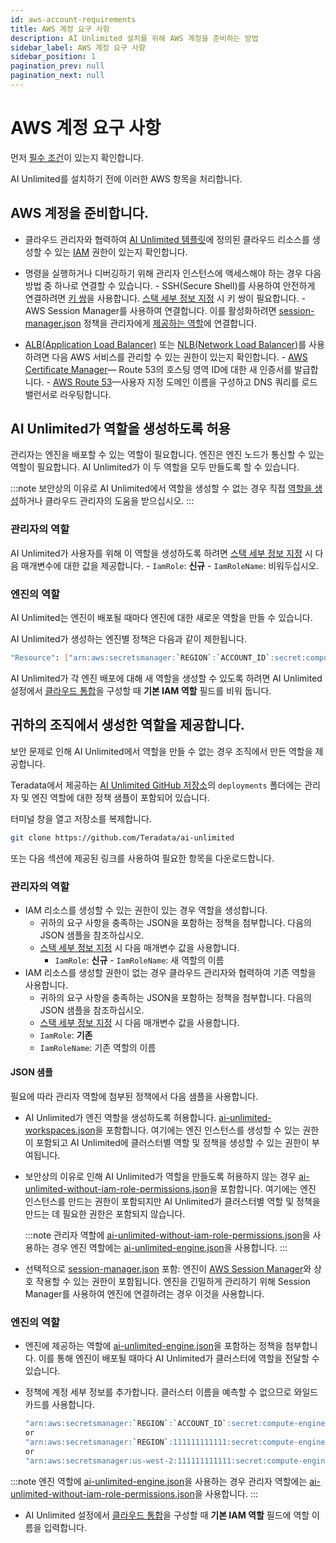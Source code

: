 ```yaml
---
id: aws-account-requirements
title: AWS 계정 요구 사항
description: AI Unlimited 설치를 위해 AWS 계정을 준비하는 방법
sidebar_label: AWS 계정 요구 사항
sidebar_position: 1
pagination_prev: null
pagination_next: null
---
```


# AWS 계정 요구 사항

먼저 [필수 조건](../install-ai-unlimited/index.md#prerequisites)이 있는지 확인합니다. 

AI Unlimited를 설치하기 전에 이러한 AWS 항목을 처리합니다.


## AWS 계정을 준비합니다.

- 클라우드 관리자와 협력하여 [AI Unlimited 템플릿](https://github.com/Teradata/ai-unlimited/tree/develop/deployments/aws/templates/ai-unlimited)에 정의된 클라우드 리소스를 생성할 수 있는 [IAM](https://aws.amazon.com/iam/) 권한이 있는지 확인합니다.

- 명령을 실행하거나 디버깅하기 위해 관리자 인스턴스에 액세스해야 하는 경우 다음 방법 중 하나로 연결할 수 있습니다.
	\- SSH(Secure Shell)를 사용하여 안전하게 연결하려면 [키 쌍](https://docs.aws.amazon.com/AWSEC2/latest/UserGuide/ec2-key-pairs.html)을 사용합니다. [스택 세부 정보 지정](../install-ai-unlimited/prod-aws-console-deploy-ai-unlimited.md#specify-stack-details-and-options) 시 키 쌍이 필요합니다.
	\- AWS Session Manager를 사용하여 연결합니다. 이를 활성화하려면 [session-manager.json](https://github.com/Teradata/ai-unlimited/blob/develop/deployments/aws/policies/session-manager.json) 정책을 관리자에게 [제공하는 역할](#provide-roles-created-by-your-organization)에 연결합니다.
  
- [ALB(Application Load Balancer)](https://docs.aws.amazon.com/elasticloadbalancing/latest/application/application-load-balancer-getting-started.html) 또는 [NLB(Network Load Balancer)](https://docs.aws.amazon.com/elasticloadbalancing/latest/network/network-load-balancer-getting-started.html)를 사용하려면 다음 AWS 서비스를 관리할 수 있는 권한이 있는지 확인합니다.
	\- [AWS Certificate Manager](https://docs.aws.amazon.com/acm/)— Route 53의 호스팅 영역 ID에 대한 새 인증서를 발급합니다.
	\- [AWS Route 53](https://docs.aws.amazon.com/Route53/latest/DeveloperGuide/Welcome.html)—사용자 지정 도메인 이름을 구성하고 DNS 쿼리를 로드 밸런서로 라우팅합니다.


## AI Unlimited가 역할을 생성하도록 허용

관리자는 엔진을 배포할 수 있는 역할이 필요합니다. 엔진은 엔진 노드가 통신할 수 있는 역할이 필요합니다. AI Unlimited가 이 두 역할을 모두 만들도록 할 수 있습니다.

:::note
보안상의 이유로 AI Unlimited에서 역할을 생성할 수 없는 경우 직접 [역할을 생성](#provide-roles-created-by-your-organization)하거나 클라우드 관리자의 도움을 받으십시오.
::: 

### 관리자의 역할

AI Unlimited가 사용자를 위해 이 역할을 생성하도록 하려면 [스택 세부 정보 지정](../install-ai-unlimited/prod-aws-console-deploy-ai-unlimited.md#specify-stack-details-and-options) 시 다음 매개변수에 대한 값을 제공합니다.
    \- `IamRole`: **신규**
    \- `IamRoleName`: 비워두십시오.

### 엔진의 역할

AI Unlimited는 엔진이 배포될 때마다 엔진에 대한 새로운 역할을 만들 수 있습니다. 

AI Unlimited가 생성하는 엔진별 정책은 다음과 같이 제한됩니다.	
  
  ```bash
  "Resource": ["arn:aws:secretsmanager:`REGION`:`ACCOUNT_ID`:secret:compute-engine/`CLUSTER_NAME`/`SECRET_NAME`"]
  ```

AI Unlimited가 각 엔진 배포에 대해 새 역할을 생성할 수 있도록 하려면 AI Unlimited 설정에서 [클라우드 통합](../install-ai-unlimited/setup-ai-unlimited.md)을 구성할 때 **기본 IAM 역할** 필드를 비워 둡니다.


## 귀하의 조직에서 생성한 역할을 제공합니다.

보안 문제로 인해 AI Unlimited에서 역할을 만들 수 없는 경우 조직에서 만든 역할을 제공합니다.

Teradata에서 제공하는 [AI Unlimited GitHub 저장소](https://github.com/Teradata/ai-unlimited)의 `deployments` 폴더에는 관리자 및 엔진 역할에 대한 정책 샘플이 포함되어 있습니다.

터미널 창을 열고 저장소를 복제합니다.

``` bash
git clone https://github.com/Teradata/ai-unlimited
```

또는 다음 섹션에 제공된 링크를 사용하여 필요한 항목을 다운로드합니다.


### 관리자의 역할

- IAM 리소스를 생성할 수 있는 권한이 있는 경우 역할을 생성합니다.
  - 귀하의 요구 사항을 충족하는 JSON을 포함하는 정책을 첨부합니다. 다음의 JSON 샘플을 참조하십시오.
  - [스택 세부 정보 지정](../install-ai-unlimited/prod-aws-console-deploy-ai-unlimited.md#specify-stack-details-and-options) 시 다음 매개변수 값을 사용합니다.
    - `IamRole`: **신규**
	 \- `IamRoleName`: 새 역할의 이름
- IAM 리소스를 생성할 권한이 없는 경우 클라우드 관리자와 협력하여 기존 역할을 사용합니다.
  - 귀하의 요구 사항을 충족하는 JSON을 포함하는 정책을 첨부합니다. 다음의 JSON 샘플을 참조하십시오.
  - [스택 세부 정보 지정](../install-ai-unlimited/prod-aws-console-deploy-ai-unlimited.md#specify-stack-details-and-options) 시 다음 매개변수 값을 사용합니다.
  - `IamRole`: **기존**
  - `IamRoleName`: 기존 역할의 이름
  
#### JSON 샘플

필요에 따라 관리자 역할에 첨부된 정책에서 다음 샘플을 사용합니다.

- AI Unlimited가 엔진 역할을 생성하도록 허용합니다. [ai-unlimited-workspaces.json](https://github.com/Teradata/ai-unlimited/blob/develop/deployments/aws/policies/ai-unlimited-workspaces.json)을 포함합니다. 여기에는 엔진 인스턴스를 생성할 수 있는 권한이 포함되고 AI Unlimited에 클러스터별 역할 및 정책을 생성할 수 있는 권한이 부여됩니다.

- 보안상의 이유로 인해 AI Unlimited가 역할을 만들도록 허용하지 않는 경우 [ai-unlimited-without-iam-role-permissions.json](https://github.com/Teradata/ai-unlimited/blob/develop/deployments/aws/policies/ai-unlimited-workspaces-without-iam-role-permissions.json)을 포함합니다. 여기에는 엔진 인스턴스를 만드는 권한이 포함되지만 AI Unlimited가 클러스터별 역할 및 정책을 만드는 데 필요한 권한은 포함되지 않습니다. 

  :::note
  관리자 역할에 [ai-unlimited-without-iam-role-permissions.json](https://github.com/Teradata/ai-unlimited/blob/develop/deployments/aws/policies/ai-unlimited-workspaces-without-iam-role-permissions.json)을 사용하는 경우 엔진 역할에는 [ai-unlimited-engine.json](https://github.com/Teradata/ai-unlimited/blob/develop/deployments/aws/policies/ai-unlimited-engine.json)을 사용합니다.
  :::

- 선택적으로 [session-manager.json](https://github.com/Teradata/ai-unlimited/blob/develop/deployments/aws/policies/session-manager.json) 포함: 엔진이 [AWS Session Manager](https://docs.aws.amazon.com/systems-manager/latest/userguide/session-manager.html)와 상호 작용할 수 있는 권한이 포함됩니다. 엔진을 긴밀하게 관리하기 위해 Session Manager를 사용하여 엔진에 연결하려는 경우 이것을 사용합니다.


### 엔진의 역할

- 엔진에 제공하는 역할에 [ai-unlimited-engine.json](https://github.com/Teradata/ai-unlimited/blob/develop/deployments/aws/policies/ai-unlimited-engine.json)을 포함하는 정책을 첨부합니다. 이를 통해 엔진이 배포될 때마다 AI Unlimited가 클러스터에 역할을 전달할 수 있습니다. 

- 정책에 계정 세부 정보를 추가합니다. 클러스터 이름을 예측할 수 없으므로 와일드카드를 사용합니다.

  ``` bash
  "arn:aws:secretsmanager:`REGION`:`ACCOUNT_ID`:secret:compute-engine/*"
  or
  "arn:aws:secretsmanager:`REGION`:111111111111:secret:compute-engine/*"
  or
  "arn:aws:secretsmanager:us-west-2:111111111111:secret:compute-engine/*"
  
  ```
  
:::note
엔진 역할에 [ai-unlimited-engine.json](https://github.com/Teradata/ai-unlimited/blob/develop/deployments/aws/policies/ai-unlimited-engine.json)을 사용하는 경우 관리자 역할에는 [ai-unlimited-without-iam-role-permissions.json](https://github.com/Teradata/ai-unlimited/blob/develop/deployments/aws/policies/ai-unlimited-workspaces-without-iam-role-permissions.json)을 사용합니다.
:::

- AI Unlimited 설정에서 [클라우드 통합](../install-ai-unlimited/setup-ai-unlimited.md)을 구성할 때 **기본 IAM 역할** 필드에 역할 이름을 입력합니다.







